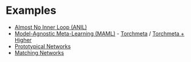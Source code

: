 # Examples

 - [Almost No Inner Loop (ANIL)](anil/)
 - [Model-Agnostic Meta-Learning (MAML)](maml/) - [Torchmeta](maml/) / [Torchmeta + Higher](maml-higher/)
 - [Prototypical Networks](protonet/)
 - [Matching Networks](matching/)

